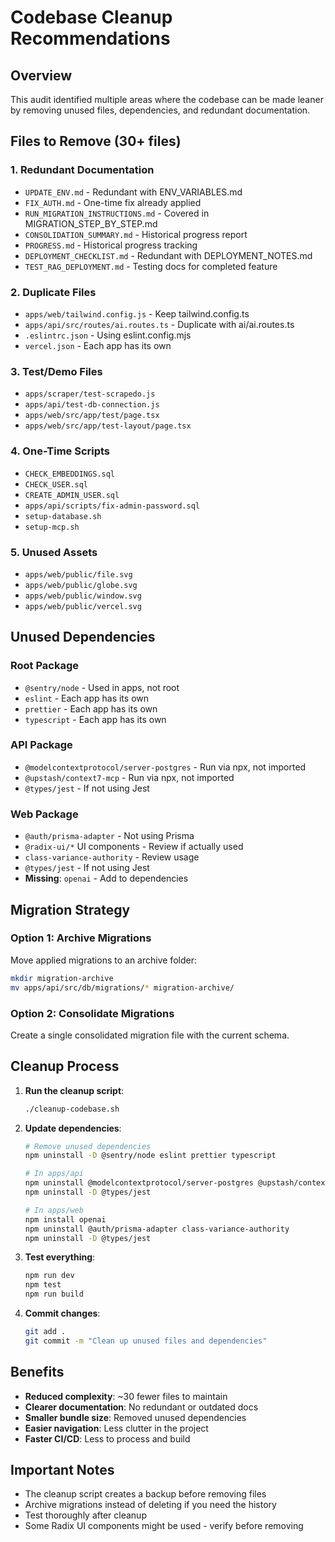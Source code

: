 # Codebase Cleanup Recommendations

## Overview
This audit identified multiple areas where the codebase can be made leaner by removing unused files, dependencies, and redundant documentation.

## Files to Remove (30+ files)

### 1. Redundant Documentation
- `UPDATE_ENV.md` - Redundant with ENV_VARIABLES.md
- `FIX_AUTH.md` - One-time fix already applied
- `RUN_MIGRATION_INSTRUCTIONS.md` - Covered in MIGRATION_STEP_BY_STEP.md
- `CONSOLIDATION_SUMMARY.md` - Historical progress report
- `PROGRESS.md` - Historical progress tracking
- `DEPLOYMENT_CHECKLIST.md` - Redundant with DEPLOYMENT_NOTES.md
- `TEST_RAG_DEPLOYMENT.md` - Testing docs for completed feature

### 2. Duplicate Files
- `apps/web/tailwind.config.js` - Keep tailwind.config.ts
- `apps/api/src/routes/ai.routes.ts` - Duplicate with ai/ai.routes.ts
- `.eslintrc.json` - Using eslint.config.mjs
- `vercel.json` - Each app has its own

### 3. Test/Demo Files
- `apps/scraper/test-scrapedo.js`
- `apps/api/test-db-connection.js`
- `apps/web/src/app/test/page.tsx`
- `apps/web/src/app/test-layout/page.tsx`

### 4. One-Time Scripts
- `CHECK_EMBEDDINGS.sql`
- `CHECK_USER.sql`
- `CREATE_ADMIN_USER.sql`
- `apps/api/scripts/fix-admin-password.sql`
- `setup-database.sh`
- `setup-mcp.sh`

### 5. Unused Assets
- `apps/web/public/file.svg`
- `apps/web/public/globe.svg`
- `apps/web/public/window.svg`
- `apps/web/public/vercel.svg`

## Unused Dependencies

### Root Package
- `@sentry/node` - Used in apps, not root
- `eslint` - Each app has its own
- `prettier` - Each app has its own
- `typescript` - Each app has its own

### API Package
- `@modelcontextprotocol/server-postgres` - Run via npx, not imported
- `@upstash/context7-mcp` - Run via npx, not imported
- `@types/jest` - If not using Jest

### Web Package
- `@auth/prisma-adapter` - Not using Prisma
- `@radix-ui/*` UI components - Review if actually used
- `class-variance-authority` - Review usage
- `@types/jest` - If not using Jest
- **Missing**: `openai` - Add to dependencies

## Migration Strategy

### Option 1: Archive Migrations
Move applied migrations to an archive folder:
```bash
mkdir migration-archive
mv apps/api/src/db/migrations/* migration-archive/
```

### Option 2: Consolidate Migrations
Create a single consolidated migration file with the current schema.

## Cleanup Process

1. **Run the cleanup script**:
   ```bash
   ./cleanup-codebase.sh
   ```

2. **Update dependencies**:
   ```bash
   # Remove unused dependencies
   npm uninstall -D @sentry/node eslint prettier typescript

   # In apps/api
   npm uninstall @modelcontextprotocol/server-postgres @upstash/context7-mcp
   npm uninstall -D @types/jest

   # In apps/web
   npm install openai
   npm uninstall @auth/prisma-adapter class-variance-authority
   npm uninstall -D @types/jest
   ```

3. **Test everything**:
   ```bash
   npm run dev
   npm test
   npm run build
   ```

4. **Commit changes**:
   ```bash
   git add .
   git commit -m "Clean up unused files and dependencies"
   ```

## Benefits

- **Reduced complexity**: ~30 fewer files to maintain
- **Clearer documentation**: No redundant or outdated docs
- **Smaller bundle size**: Removed unused dependencies
- **Easier navigation**: Less clutter in the project
- **Faster CI/CD**: Less to process and build

## Important Notes

- The cleanup script creates a backup before removing files
- Archive migrations instead of deleting if you need the history
- Test thoroughly after cleanup
- Some Radix UI components might be used - verify before removing